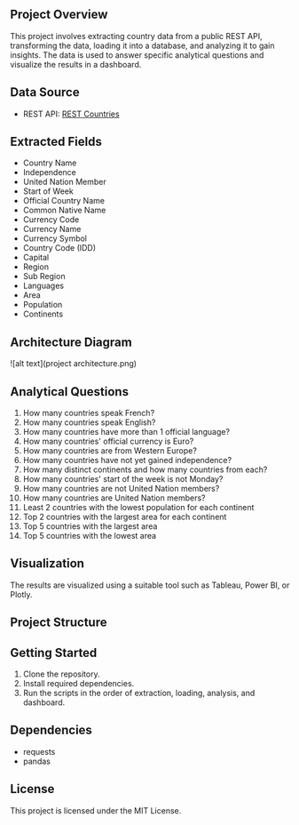 ## Project Overview
This project involves extracting country data from a public REST API, transforming the data, loading it into a database, and analyzing it to gain insights. The data is used to answer specific analytical questions and visualize the results in a dashboard.

## Data Source
- REST API: [REST Countries](https://restcountries.com/v3.1/all)

## Extracted Fields
- Country Name
- Independence
- United Nation Member
- Start of Week
- Official Country Name
- Common Native Name
- Currency Code
- Currency Name
- Currency Symbol
- Country Code (IDD)
- Capital
- Region
- Sub Region
- Languages
- Area
- Population
- Continents

## Architecture Diagram
![alt text](project architecture.png)

## Analytical Questions
1. How many countries speak French?
2. How many countries speak English?
3. How many countries have more than 1 official language?
4. How many countries' official currency is Euro?
5. How many countries are from Western Europe?
6. How many countries have not yet gained independence?
7. How many distinct continents and how many countries from each?
8. How many countries' start of the week is not Monday?
9. How many countries are not United Nation members?
10. How many countries are United Nation members?
11. Least 2 countries with the lowest population for each continent
12. Top 2 countries with the largest area for each continent
13. Top 5 countries with the largest area
14. Top 5 countries with the lowest area

## Visualization
The results are visualized using a suitable tool such as Tableau, Power BI, or Plotly.

## Project Structure


## Getting Started
1. Clone the repository.
2. Install required dependencies.
3. Run the scripts in the order of extraction, loading, analysis, and dashboard.

## Dependencies
- requests
- pandas


## License
This project is licensed under the MIT License.
